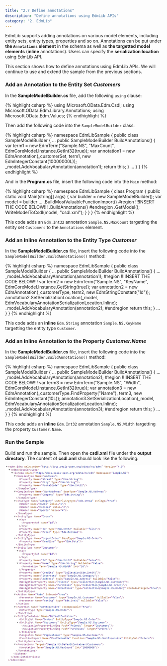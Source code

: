 ```yaml
---
title: "2.7 Define annotations"
description: "Define annotations using EdmLib APIs"
category: "2. EdmLib"
---
```


EdmLib supports adding annotations on various model elements, including entity sets, entity types, properties and so on. Annotations can be put under **the `Annotations` element** in the schema as well as **the targetted model elements** (**inline** annotations). Users can specify the **serialization location** using EdmLib API.

This section shows how to define annotations using EdmLib APIs. We will continue to use and extend the sample from the previous sections.

### Add an Annotation to the Entity Set *Customers*
In the **SampleModelBuilder.cs** file, add the following `using` clause:

{% highlight csharp %}
using Microsoft.OData.Edm.Csdl;
using Microsoft.OData.Edm.Library.Annotations;
using Microsoft.OData.Edm.Values;
{% endhighlight %}

Then add the following code into the `SampleModelBuilder` class:

{% highlight csharp %}
namespace EdmLibSample
{
    public class SampleModelBuilder
    {
        ...
        public SampleModelBuilder BuildAnnotations()
        {
            var term1 = new EdmTerm("Sample.NS", "MaxCount", EdmCoreModel.Instance.GetInt32(true));
            var annotation1 = new EdmAnnotation(_customerSet, term1, new EdmIntegerConstant(10000000L));
            _model.AddVocabularyAnnotation(annotation1);
            return this;
        }
        ...
    }
}
{% endhighlight %}

And in the **Program.cs** file, insert the following code into the `Main` method:

{% highlight csharp %}
namespace EdmLibSample
{
    class Program
    {
        public static void Main(string[] args)
        {
            var builder = new SampleModelBuilder();
            var model = builder
                ...
                .BuildMostValuableFunctionImport()
#region         !!!INSERT THE CODE BELOW!!!
                .BuildAnnotations()
#endregion
                .GetModel();
            WriteModelToCsdl(model, "csdl.xml");
        }
    }
}
{% endhighlight %}

This code adds an `Edm.Int32` annotation `Sample.NS.MaxCount` targetting the entity set `Customers` to the `Annotations` element.

### Add an Inline Annotation to the Entity Type *Customer*
In the **SampleModelBuilder.cs** file, insert the following code into the `SampleModelBuilder.BuildAnnotations()` method:

{% highlight csharp %}
namespace EdmLibSample
{
    public class SampleModelBuilder
    {
        ...
        public SampleModelBuilder BuildAnnotations()
        {
            ...
            _model.AddVocabularyAnnotation(annotation1);
#region     !!!INSERT THE CODE BELOW!!!
            var term2 = new EdmTerm("Sample.NS", "KeyName", EdmCoreModel.Instance.GetString(true));
            var annotation2 = new EdmAnnotation(_customerType, term2, new EdmStringConstant("Id"));
            annotation2.SetSerializationLocation(_model, EdmVocabularyAnnotationSerializationLocation.Inline);
            _model.AddVocabularyAnnotation(annotation2);
#endregion
            return this;
        }
        ...
    }
}
{% endhighlight %}

This code adds an **inline** `Edm.String` annotation `Sample.NS.KeyName` targetting the entity type `Customer`.

### Add an Inline Annotation to the Property *Customer.Name*
In the **SampleModelBuilder.cs** file, insert the following code into the `SampleModelBuilder.BuildAnnotations()` method:

{% highlight csharp %}
namespace EdmLibSample
{
    public class SampleModelBuilder
    {
        ...
        public SampleModelBuilder BuildAnnotations()
        {
            ...
            _model.AddVocabularyAnnotation(annotation2);
#region     !!!INSERT THE CODE BELOW!!!
            var term3 = new EdmTerm("Sample.NS", "Width", EdmCoreModel.Instance.GetInt32(true));
            var annotation3 = new EdmAnnotation(_customerType.FindProperty("Name"), term3, new EdmIntegerConstant(10L));
            annotation3.SetSerializationLocation(_model, EdmVocabularyAnnotationSerializationLocation.Inline);
            _model.AddVocabularyAnnotation(annotation3);
#endregion
            return this;
        }
        ...
    }
}
{% endhighlight %}

This code adds an **inline** `Edm.Int32` annotation `Sample.NS.Width` targetting the property `Customer.Name`.

### Run the Sample
Build and run the sample. Then open the **csdl.xml** file under the **output directory**. The content of **csdl.xml** should look like the following:

![image](../../assets/2015-04-20-csdl1.png)